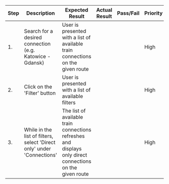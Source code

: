 | Step         | Description            | Expected Result | Actual Result | Pass/Fail | Priority |
|--------------|------------------------|-----------------|---------------|-----------|----------|
| 1.           | Search for a desired connection (e.g. Katowice - Gdansk) | User is presented with a list of available train connections on the given route |     |     | High |
| 2.           | Click on the 'Filter' button | User is presented with a list of available filters |     |     | High |
| 3.           | While in the list of filters, select 'Direct only' under 'Connections' | The list of available train connections refreshes and displays only direct connections on the given route |     |     | High |


